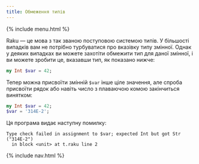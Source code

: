 ```yaml
---
title: Обмеження типів
---
```


{% include menu.html %}

Raku — це мова з так званою поступовою системою типів. У більшості випадків вам не потрібно турбуватися про вказівку типу змінної. Однак у деяких випадках ви можете захотіти обмежити тип для даної змінної, і ви можете зробити це, вказавши тип, як показано нижче:

```raku
my Int $var = 42;
```

Тепер можна присвоїти змінній `$var` інше ціле значення, але спроба присвоїти рядок або навіть число з плаваючою комою закінчиться винятком:

```raku
my Int $var = 42;
$var = '314E-2';
```

Ця програма видає наступну помилку:

    Type check failed in assignment to $var; expected Int but got Str ("314E-2")
      in block <unit> at t.raku line 2

{% include nav.html %}